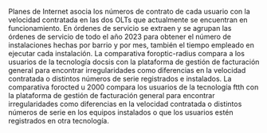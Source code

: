 Planes de Internet asocia los números de contrato de cada usuario con la velocidad contratada en las dos OLTs que actualmente se encuentran en funcionamiento.
En órdenes de servicio se extraen y se agrupan las órdenes de servicio de todo el año 2023 para obtener el número de instalaciones hechas por barrio y por mes, también el tiempo empleado en ejecutar cada instalación.
La comparativa foroptic-radius compara a los usuarios de la tecnología docsis con la plataforma de gestión de facturación general para encontrar irregularidades como diferencias en la velocidad contratada o distintos números de serie registrados e instalados.
La comparativa forocted u 2000 compara los usuarios de la tecnología ftth con la plataforma de gestión de facturación general para encontrar irregularidades como diferencias en la velocidad contratada o distintos números de serie en los equipos instalados o que los usuarios estén registrados en otra tecnología.

